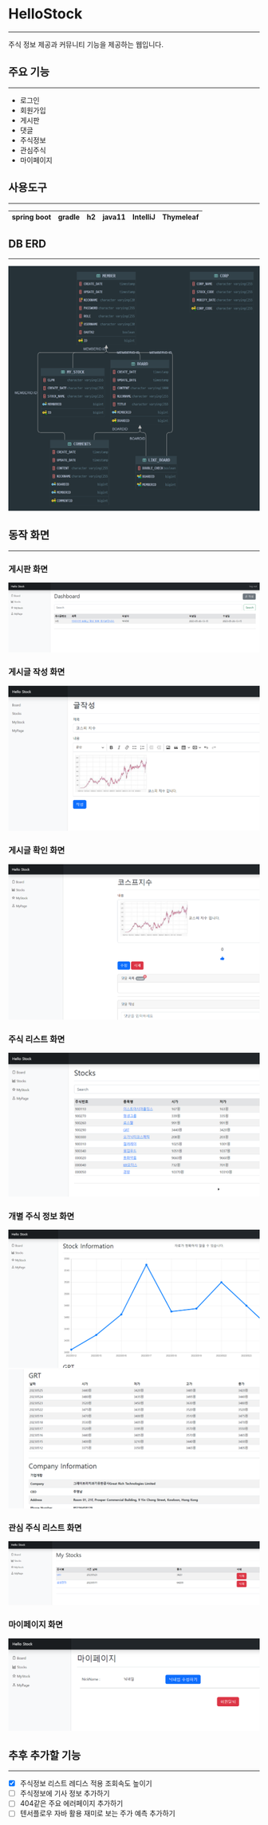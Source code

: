 # HelloStock
***
주식 정보 제공과 커뮤니티 기능을 제공하는 웹입니다.

## 주요 기능
***
- 로그인
- 회원가입
- 게시판 
- 댓글
- 주식정보
- 관심주식
- 마이페이지

## 사용도구
***
| spring boot | gradle |h2 |java11| IntelliJ|Thymeleaf|
|-------------|--------|----|---|---|---|

## DB ERD
***
![img.png](readme_image/erd.png)

## 동작 화면
***
### 게시판 화면
![img_1.png](readme_image/img_1.png)
### 게시글 작성 화면
![img_2.png](readme_image/img_2.png)
### 게시글 확인 화면
![img_3.png](readme_image/img_3.png)
### 주식 리스트 화면
![img_4.png](readme_image/img_4.png)
### 개별 주식 정보 화면
![img_5.png](readme_image/img_5.png)
![img_6.png](readme_image/img_6.png)
### 관심 주식 리스트 화면
![img_7.png](readme_image/img_7.png)
### 마이페이지 화면
![img_7.png](readme_image/img_8.png)
## 추후 추가할 기능
***
- [x] 주식정보 리스트 레디스 적용 조회속도 높이기
- [ ] 주식정보에 기사 정보 추가하기
- [ ] 404같은 주요 에러페이지 추가하기
- [ ] 텐서플로우 자바 활용 재미로 보는 주가 예측 추가하기